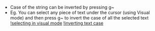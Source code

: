 - Case of the string can be inverted by pressing g~
- Eg. You can select any piece of text under the cursor (using Visual mode) and then press g~ to invert the case of all the selected text
[!selecting in visual mode](/vim/selecting_visual_mode.png)
[!inverting text case](/vim/inverted_text_case.png)

